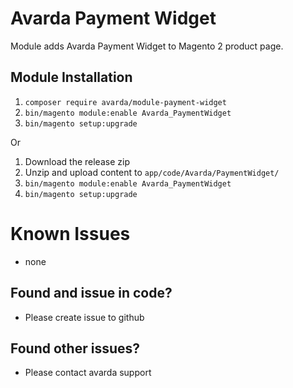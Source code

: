 # Avarda Payment Widget

Module adds Avarda Payment Widget to Magento 2 product page.

## Module Installation

1. `composer require avarda/module-payment-widget`
2. `bin/magento module:enable Avarda_PaymentWidget`
3. `bin/magento setup:upgrade`

Or

1. Download the release zip
2. Unzip and upload content to `app/code/Avarda/PaymentWidget/`
3. `bin/magento module:enable Avarda_PaymentWidget`
4. `bin/magento setup:upgrade`

# Known Issues

- none

## Found and issue in code?

- Please create issue to github

## Found other issues?

- Please contact avarda support
